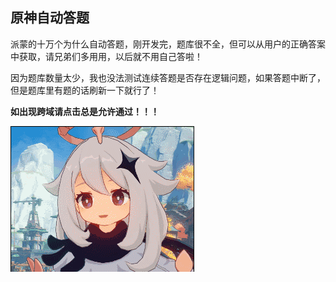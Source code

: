 ## 原神自动答题

派蒙的十万个为什么自动答题，刚开发完，题库很不全，但可以从用户的正确答案中获取，请兄弟们多用用，以后就不用自己答啦！

因为题库数量太少，我也没法测试连续答题是否存在逻辑问题，如果答题中断了，但是题库里有题的话刷新一下就行了！

**如出现跨域请点击总是允许通过！！！**

![157bcc46621bcbe8](README.assets/157bcc46621bcbe8.gif)
